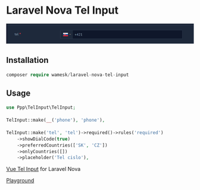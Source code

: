 # Laravel Nova Tel Input


<img src="img.png">


## Installation

``` php
composer require wamesk/laravel-nova-tel-input
```

## Usage

``` php
use Ppp\TelInput\TelInput;

TelInput::make(__('phone'), 'phone'),

TelInput::make('tel', 'tel')->required()->rules('required')
    ->showDialCode(true)
    ->preferredCountries(['SK', 'CZ'])
    ->onlyCountries([])
	->placeholder('Tel cislo'),
```

<a href="https://vue-tel-input.iamstevendao.com/">Vue Tel Input</a> for Laravel Nova

<a href="https://codesandbox.io/s/github/Sebastien-Pradines/vue_tel_input/tree/main/?file=/src/App.vue">Playground</a>


